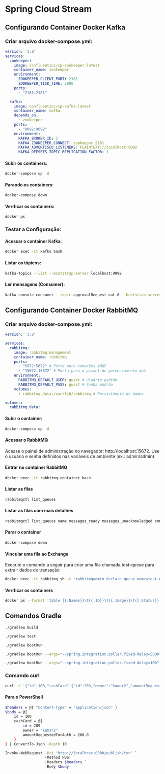 # Spring Cloud Stream

## Configurando Container Docker Kafka

### Criar arquivo docker-compose.yml:

```yml
version: '3.8'
services:
  zookeeper:
    image: confluentinc/cp-zookeeper:latest
    container_name: zookeeper
    environment:
      ZOOKEEPER_CLIENT_PORT: 2181
      ZOOKEEPER_TICK_TIME: 2000
    ports:
      - "2181:2181"

  kafka:
    image: confluentinc/cp-kafka:latest
    container_name: kafka
    depends_on:
      - zookeeper
    ports:
      - "9092:9092"
    environment:
      KAFKA_BROKER_ID: 1
      KAFKA_ZOOKEEPER_CONNECT: zookeeper:2181
      KAFKA_ADVERTISED_LISTENERS: PLAINTEXT://localhost:9092
      KAFKA_OFFSETS_TOPIC_REPLICATION_FACTOR: 1
```

#### Subir os containers:

```bash
docker-compose up -d
```

#### Parando os containers:

```bash
docker-compose down
```

#### Verificar os containers:

```bash
docker ps
```

### Testar a Configuração:

#### Acessar o container Kafka:
```bash
docker exec -it kafka bash
```

#### Listar os tópicos:
```bash
kafka-topics --list --bootstrap-server localhost:9092
```

#### Ler mensagens (Consumer):
```bash
kafka-console-consumer --topic approvalRequest-out-0 --bootstrap-server localhost:9092 --from-beginning
```

## Configurando Container Docker RabbitMQ

### Criar arquivo docker-compose.yml:

```yml
version: '3.8'

services:
  rabbitmq:
    image: rabbitmq:management
    container_name: rabbitmq
    ports:
      - "5672:5672" # Porta para conexões AMQP
      - "15672:15672" # Porta para o painel de gerenciamento web
    environment:
      RABBITMQ_DEFAULT_USER: guest # Usuário padrão
      RABBITMQ_DEFAULT_PASS: guest # Senha padrão
    volumes:
      - rabbitmq_data:/var/lib/rabbitmq # Persistência de dados

volumes:
  rabbitmq_data:
```

#### Subir o container:
```bash
docker-compose up -d
```

#### Acessar o RabbitMQ
Acesse o painel de administração no navegador:
http://localhost:15672. Use o usuário e senha definidos nas variáveis de ambiente (ex.: admin/admin).

#### Entrar no container RabbitMQ
```bash
docker exec -it rabbitmq-container bash
```

#### Listar as filas
```bash
rabbitmqctl list_queues
```
#### Listar as filas com mais detalhes
```bash
rabbitmqctl list_queues name messages_ready messages_unacknowledged consumers
```


#### Parar o container
```bash
docker-compose down
```
#### Vincular uma fila ao Exchange
Execute o comando a seguir para criar uma fila chamada test-queue para extrair dados de transação
```bash
docker exec -it rabbitmq sh -c "rabbitmqadmin declare queue name=test-queue && rabbitmqadmin declare binding source=approvalRequest-out-0 destination=test-queue routing_key=#"
```

#### Verificar os containers
```bash
docker ps --format 'table {{.Names}}\t{{.ID}}\t{{.Image}}\t{{.Status}}'
```

## Comandos Gradle
```bash
./gradlew build
```
```bash
./gradlew test
```
```bash
./gradlew bootRun
```
```bash
./gradlew bootRun --args="--spring.integration.poller.fixed-delay=5000"
```
```bash
./gradlew bootRun --args="--spring.integration.poller.fixed-delay=100"
```

### Comando curl
```bash
curl -d '{"id":100,"cashCard":{"id":209,"owner":"kumar2","amountRequestedForAuth":200.0}}' -H "Content-Type: application/json" -X POST http://localhost:8080/publish/txn
```

#### Para o PowerShell
```bash
$headers = @{ "Content-Type" = "application/json" }
$body = @{
    id = 100
    cashCard = @{
        id = 209
        owner = "kumar2"
        amountRequestedForAuth = 200.0
    }
} | ConvertTo-Json -Depth 10

Invoke-WebRequest -Uri "http://localhost:8080/publish/txn" `
                  -Method POST `
                  -Headers $headers `
                  -Body $body

```

